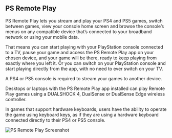 ## PS Remote Play

PS Remote Play lets you stream and play your PS4 and PS5 games, switch between games, view your console home screen and browse the console’s menus on any compatible device that’s connected to your broadband network or using your mobile data.

That means you can start playing with your PlayStation console connected to a TV, pause your game and access the PS Remote Play app on your chosen device, and your game will be there, ready to keep playing from exactly where you left it. Or you can switch on your PlayStation console and start playing directly from the app, with no need to ever switch on your TV.

A PS4 or PS5 console is required to stream your games to another device.

Desktops or laptops with the PS Remote Play app installed can play Remote Play games using a DUALSHOCK 4, DualSense or DualSense Edge wireless controller.

In games that support hardware keyboards, users have the ability to operate the game using keyboard keys, as if they are using a hardware keyboard connected directly to their PS4 or PS5 console.

![PS Remote Play Screenshot](https://cdn.jsdelivr.net/gh/brogers5/chocolatey-package-ps-remote-play@4fd253252e561c023ec4499a04b19af7f18df259/Screenshot.png)
